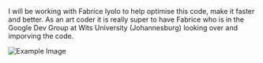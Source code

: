 I will be working with Fabrice Iyolo to help optimise this code, make it faster and better. As an art coder it is really super to have Fabrice who is in the Google Dev Group at Wits University (Johannesburg) looking over and imporving the code.

![Example Image](https://flic.kr/p/eNZ2UH "Dissonace at Six - originally")


